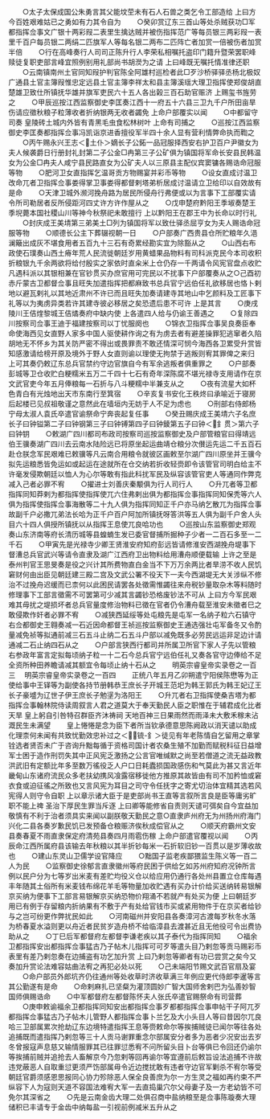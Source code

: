 <!-- { "loadSidebar": true } -->
　　○太子太保成国公朱勇言其父能坟茔未有石人石兽之类乞令工部造给  上曰方今百姓艰难姑已之勇如有力其令自为
　　○癸卯赏辽东三首山等处杀贼获功□军都指挥佥事文广银十两彩叚二表里生擒达贼并被伤指挥范广等每员银三两彩叚一表里千百户每员银二两绢二匹旗军人等每名银二两布二匹阵亡者加赏一倍被伤者加赏半倍
　　○行在高峰奏行人司司正陈升行人李荣私相嘱托盗印门籍升暨荣罢职峰赎徒复职吏部言峰宜照例别用礼部尚书胡濙为之请  上曰峰既无嘱托情准律还职
　　○云南镇南州土官同知叚护判官陈全阿雄村巡检者此□歹沙桥驿驿丞杨北极奴广通县土官主簿叚惟忠定远县土官主簿李祥太和县主簿溪瑶大理卫指挥使郑俊胡直楚雄卫致仕所镇抚华雄并旗军吏民六十五人各出榖三百石助官赈济  上赐玺书旌劳之
　　○甲辰巡按江西监察御史李匡奏江西十一府五十六县三卫九千户所田亩旱伤请应徵秋粮子粒薄收者折纳银两无收者蠲免  上命户部覆实以闻
　　○中都留守司奏  皇陵砖土城内外皆有青黑毛虫食松林树叶  上命有司捕之
　　○巡按江西监察御史李匡奏都指挥佥事冯凯诣京进香擅役军半四十余人显有营利情弊命执而鞫之
　　○丙午赐永兴王志＜土仆＞嫡长子公鉐一品冠服择西安右护卫百户尹徽女为夫人候袭爵日行册封礼封第二子公金□冉第三子公矿俱为镇国将军命长安县民韩温女为公金□冉夫人咸宁县民路直女为公矿夫人以三原县主配仪宾窦镛各赐诰命冠服等物
　　○肥河卫女直指挥乞温哥贡方物赐宴并彩币等物
　　○设女直成讨温卫改命兀者卫指挥佥事娄得掌卫事娄得都督剌塔弟析居成讨温请立卫给印以自效故有是命
　　○天津卫城外濒河挽舟路为居民所侵舟行弗便或以为言事下工部覆实请令所司勒居者反所侵距河四丈许方许作屋从之
　　○戊申楚府黔阳王季埱奏楚王季堄薨本国社稷山川等神今秋祭祀未敢擅行  上以黔阳王在郡王中为长命以时行礼
　　○封庆成王美埥第三弟美土□列为镇国将军以致仕驿丞屈亨女为夫人赐诰命冠服等物
　　○顺德长公主下葬辍视朝一日
　　○户部奏广西贵县仓所贮粮年久浥澜簸出成灰不堪食用者五百九十三石有奇累经勘实宜为除豁从之
　　○山西右布政使石璞奏山西土瘠年荒人民流徙朝廷岁用黄蜡果品物料有司科派克民今本司收积折粮银九千余两欲将给付殷实之家依时直籴米上仓仍存一千两请令风宪官盘点收贮凡遇科派以其银相兼在官钞贯买办庶官用可完民以不扰事下户部覆奏从之○己酉初赤斤蒙古卫都督佥事且旺失加遣指挥把都麻致书总兵官宁远伯任礼欲移居也恪卜剌地以避瓦剌礼以其地近肃州不许已而且旺失加奏请建寺其地山中乞颜料及工匠事下礼等以为夷虏异类若许其建寺彼必移居之矣恐遗后患不可许  上是其言
　　○庚戌陵川王佶煃黎城王佶燏奏府中缺内使  上各遣四人给与仍谕王善遇之
　　○复除四川按察司佥事王迪于福建按察司以丁忧服阕也
　　○锦衣卫指挥佥事吴良奏臣奉命使海西见女直野人家多中国人驱使耕作询之有为虏去者有避差操罪犯逃窜者久陷胡地无不怀乡为其关防严密不得出或畏罪责不敢还情深可悯今海西各卫累受升赏皆知感激请给榜开原及境外于野人女直则谕以理使无拘禁于逃叛则宥其罪俾之来归  上可其奏仍敕辽东总兵官禁约守边官旗自今有军余逃叛者俱重罪之
　　○户部奏彭城等卫仓收贮白粳糯米五万二千四十七石有奇年深陈腐不堪光禄寺支用请作在京文武官吏今年五月俸粮每一石折与八斗粳糯中半兼支从之
　　○夜有流星大如杯色青白有光烛地出天市东南行至箕宿
　　○辛亥复书安化王秩炵曰承喻近于寝房后起楼已见叔祖敬谨之意然此在墙垣内无妨于人不足为虑也
　　○刑部右侍郎杨宁母太淑人袁氏卒遣官谕祭命宁奔丧起复任事
　　○癸丑赐庆成王美埥六子名庶长子曰钟镒第二子曰钟钢第三子曰钟镈第四子曰钟錂第五子曰钟＜釒贯＞第六子曰钟钥
　　○敕湖广四川都司布政司按察司巡按监察御史及户部管粮官曰得靖远伯王骥奏湖广四川去云南水陆险远已将原坐起运曲靖仓粮分次儧运先运二千五百石赴仓朕念军民艰难已敕骥等凡云南合用粮令就彼区画敕至尔湖广四川原坐并王骥今拟先运粮悉皆免运如或起运在途就所在仓交纳若折收轻赍即令该管官司明白给主不许毫发侵欺朝廷以恤人为心尔等敢有指此科扰军民及纵容该管官吏人等通同作弊克减入己者必罪不宥
　　○擢进士刘善庆秦颙俱为行人司行人
　　○升兀者等卫都指挥同知莽剌为都指挥使指挥使兀六住弗剌出俱为都指挥佥事指挥同知保秃等六人俱为指挥使指挥佥事海散等二十九人俱为指挥同知正千户亦马纳乞散兀为指挥佥事故副千户必撒兀弟法长哈为正千户百户阿加所镇抚呀答洪等五人俱为副千户舍人头目六十四人俱授所镇抚以从指挥王息使兀良哈功也
　　○巡按山东监察御史郑观奏山东济南等府长清历城等县蝗蝻生发已委官督捕所掘种子少者一二百石多至一二千石
　　○甲寅先是光禄寺少卿王贤淮安府知府彭远皆请修淮安西湖挽舟堤事下督漕总兵官武兴等请令直隶及湖广江西府卫出物料给用漕舟顺便载输  上许之至是泰州判官王思旻奏是役之兴计其所费物直白金当不下万万余两比者旱涝不收人民饥窘财何由出臣见朝廷建三殿二宫及文武公署不役天下一夫今西湖堤无大关涉纵不修治不过挽舟迟缓而已柰何以此困民请罢各处徵需惟蠲往来舟税钞量取杂木等料随时修理事下工部言徵需不可罢第可少减其言蠲钞恐格废钞法不可从  上曰方今军民艰难其毋扰之堤损坏者总兵官量度修治物料已徵在官者仍令漕舟载至淮安未徵者巳之敢侵欺作奸者必罪不宥
　　○减狭西延绥等处屯粮先是屯军一名纳子粒六石镇守右佥都御史王翱奏减一石近因命都督王祯巡按监察御史王通选强壮屯军备冬又令酌量减免祯等拟通前减三石五斗止纳二石五斗户部以减免既多必劳民远运非足边计请通减二石止纳四石从之
　　○户部言狭西行都司并所属卫所官下家人子先以管粮右参政年富言定拟每顷纳子粒一十二石今总兵官宁远伯任礼又奏各官守边俸给不足全资所种田养瞻请减其额宜令每顷止纳十石从之
　　明英宗睿皇帝实录卷之一百三
　明英宗睿皇帝实录卷之一百四
　　正统八年五月乙卯朔遣宁阳侯陈懋等为正使给事中王铎等为副使各持节册韩恭王庶长子开城王范圯为韩王郭氏为韩王妃辽王长子豪墭为辽世子伊王庶长子勉塣为洛阳王
　　○升兀者右卫指挥使桑吉塔为都指挥佥事翰林院侍读周叙言人君之道莫大于奉天勤民人臣之职惟在于辅君成化比者天旱  皇上躬自引咎特召群臣齐沐祷祠  天地百神三日果雨然而雨泽未大敷禾稼未沾溉民生未满望
　　皇上惓惓是念为臣下者所当钦承德意思陈阙政以消天谴以助成化理柰何未闻有共致忧勤效忠补过之＜锍-釒＞徒见有年老陈情自乞留用之章掌铨选者贤否未广于咨询升黜每循于资格司国计者农桑生殖不加勤而赋税科征日益增军士困于造作刑罚失其中正风宪乏激扬之公言官唯缄默之尚至若僧道之流无益政教洪武旧有定额比年多至数万徭役乏人户口日耗蠹损国政感伤和气莫此为甚又言近年畿甸山东诸府流民众多老扶幼携风飡露宿移徙他方推原其故皆由有司不加矜恤或窘衣食或迫征徭之所致也又言风宪为耳目之司守令任抚字之寄尤切治体宜精其选若风宪得人则守令自职  上以章示诸大臣于是吏部尚书王直等言叙所言良是臣等庸劣旷职不能上禆  圣治下厚民生罪当斥逐  上曰卿等能修省自责则天谴可弭矣自今宜益加敬慎有不利于治者须具实来闻以副朕敬天勤民之意○直隶庐州府无为州扬州府海门兴化二县各奏岁歉民饥已发预备仓粮赈济俟秋成偿官从之
　　○顺天府霸州文安县奏春夏不雨直隶保定府清苑县奏四月雨雹伤稼  上命户部遣官覆视以闻
　　○丙辰命江西所属府县该输去年秋粮以其半折钞每米一石折软旧钞一百贯以是岁薄收故也
　　○建山东灵山卫儒学设官降应
　　○黜国子监老疾鄙猥监生陈义等一百二人为民
　　○监察御史徐郁言直隶徽州等府民困于供给乞如苏州府知府况钟所言例以民户分为七等岁出米麦有差贮均役义仓以给应用仍通行各处州县置立仓库每遇丰年随其土俗所有米麦钱布绵花羊毛等物量加收贮遇有买办计价给买送纳转易银解京买纳为便事下工部言易银解京买纳恐物价翔涌不若就产有处买为便  上曰朝廷岁用已有例于存留粮内折纳果有不敷于产有处给官钱市买或紧用物件于在京买者给钞与之岂可纷更作弊扰民如此
　　○河南磁州并安阳县各奏漳河古渡每岁秋冬水落为桥春夏水溢则更以舟近者民贫岁造舟桥不给临漳县去渡甚近且无他役可令出费协助从之
　　○丁巳后军都督府左都督李谦老疾以其子泰代为指挥同知
　　○福余卫都指挥安出都指挥佥事猛古乃子帖木儿指挥可可歹等遣头目乃剌忽等贡马赐彩币表里有差乃剌忽奏在边捕盗有功乞加升赏  上曰乃剌忽等卿者有功已尝赏之矣今又奏加升赏论法难容姑曲法宥之再犯必处以死
　　○己未端阳节赐文武百官扇及宴
　　○命户部员外郎坑齐仍往通州等处收草时济收草满三年例应更代侍郎李暹等言其公勤遂有是命
　　○命剌麻扎已坚粲为灌顶圆妙广智大国师舍剌巴为弘善妙智国师俱赐诰命
　　○中军都督府左都督陈怀夫人张氏卒遣官赐祭命有司营葬
　　○庚申敕谕福余卫都指挥同知安出都指挥佥事歹都都指挥佥事申帖干子阿兀歹都指挥佥事猛古乃子帖木儿管野人都指挥佥事卜兰乞及大小头目人等曰昔因尔兀良哈三卫部属累次抢劫辽东边境特遣指挥王息等赍敕命尔等挨捕贼徒已闻尔等往各处追捕既而遣指挥乃剌忽等三十人贡马谢罪重念尔部属安分者多为恶者少况安出去岁冬曾报寇声息慈又输情服罪其已往罪愆悉宥不问所留头目卜台等俱已令回还仍谕尔等挨捕前贼并追抢去人畜解京今乃忽剌等回再谕尔等宜遵前后敕旨设法追捕不许故违党蔽恶人自取重愆更须严饬部属毋令近边搅扰敢有违者守边官军剿杀不宥尔等受朝廷官爵须感恩思报同心协力殄除恶人保全良善庶为尔一方生灵之福如再约束不严纵容下人为寇则天道不容国法难宥大军一去直捣巢穴尔父母妻子及一方老幼皆不可免尔其深省之
　　○先是云南金齿大理二处俱召商中盐纳粮至是佥事陈璇奏大理储积已丰请专于金齿中纳每盐一引视前例减米五升从之
